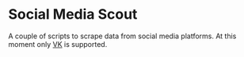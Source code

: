 # Social Media Scout

A couple of scripts to scrape data from social media platforms.
At this moment only [VK](https://vk.com) is supported.
